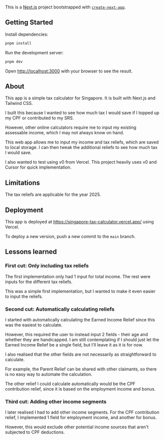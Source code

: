 This is a [Next.js](https://nextjs.org) project bootstrapped with [`create-next-app`](https://nextjs.org/docs/app/api-reference/cli/create-next-app).

## Getting Started

Install dependencies:

```bash
pnpm install
```

Run the development server:

```bash
pnpm dev
```

Open [http://localhost:3000](http://localhost:3000) with your browser to see the result.

## About

This app is a simple tax calculator for Singapore. It is built with Next.js and Tailwind CSS.

I built this because I wanted to see how much tax I would save if I topped up my CPF or contributed to my SRS.

However, other online calculators require me to input my existing assessable income, which I may not always know on hand.

This web app allows me to input my income and tax reliefs, which are saved to local storage. I can then tweak the additional reliefs to see how much tax I would save.

I also wanted to test using v0 from Vercel. This project heavily uses v0 and Cursor for quick implementation.

## Limitations

The tax reliefs are applicable for the year 2025.

## Deployment

This app is deployed at https://singapore-tax-calculator.vercel.app/ using Vercel.

To deploy a new version, push a new commit to the `main` branch.

## Lessons learned

### First cut: Only including tax reliefs

The first implementation only had 1 input for total income. The rest were inputs for the different tax reliefs.

This was a simple first implementation, but I wanted to make it even easier to input the reliefs.

### Second cut: Automatically calculating reliefs

I started with automatically calculating the Earned Income Relief since this was the easiest to calculate.

However, this required the user to instead input 2 fields - their age and whether they are handicapped. I am still contemplating if I should just let the Earned Income Relief be a single field, but I'll leave it as it is for now.

I also realised that the other fields are not necessarily as straightforward to calculate.

For example, the Parent Relief can be shared with other claimants, so there is no easy way to automate the calculation.

The other relief I could calculate automatically would be the CPF contribution relief, since it is based on the employment income and bonus.

### Third cut: Adding other income segments

I later realised I had to add other income segments. For the CPF contribution relief, I implemented 1 field for employment income, and another for bonus.

However, this would exclude other potential income sources that aren't subjected to CPF deductions.

